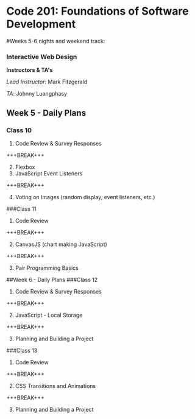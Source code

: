 # Code 201: Foundations of Software Development
#Weeks 5-6 nights and weekend track:
### Interactive Web Design
**Instructors & TA's**

*Lead Instructor*: Mark Fitzgerald

*TA*: Johnny Luangphasy

## Week 5 - Daily Plans
### Class 10
1. Code Review & Survey Responses

+++BREAK+++

2. Flexbox
3. JavaScript Event Listeners

+++BREAK+++

4. Voting on Images (random display, event listeners, etc.)

###Class 11
1. Code Review

+++BREAK+++

2. CanvasJS (chart making JavaScript)

+++BREAK+++

3. Pair Programming Basics

##Week 6 - Daily Plans
###Class 12
1. Code Review & Survey Responses

+++BREAK+++

2. JavaScript - Local Storage

+++BREAK+++

3. Planning and Building a Project

###Class 13
1. Code Review

+++BREAK+++

2. CSS Transitions and Animations

+++BREAK+++

3. Planning and Building a Project

